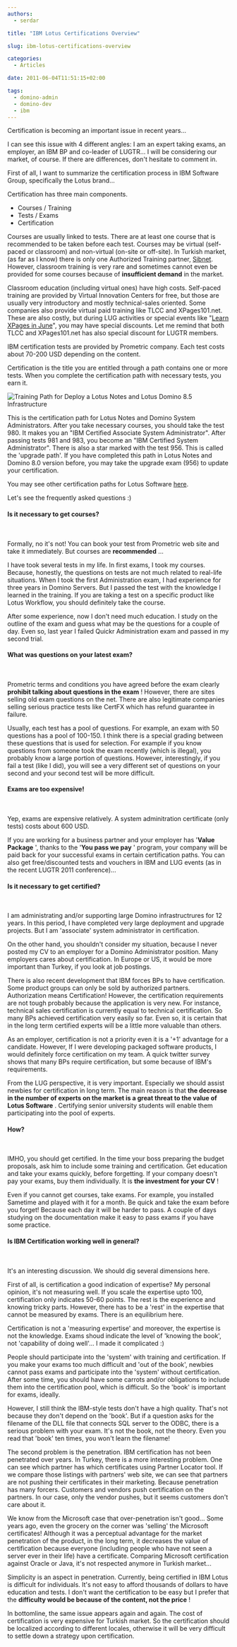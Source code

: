 ```yaml
---
authors:
  - serdar

title: "IBM Lotus Certifications Overview"

slug: ibm-lotus-certifications-overview

categories:
  - Articles

date: 2011-06-04T11:51:15+02:00

tags:
  - domino-admin
  - domino-dev
  - ibm
---
```


Certification is becoming an important issue in recent years...

I can see this issue with 4 different angles: I am an expert taking exams, an employer, an IBM BP and co-leader of LUGTR... I will be considering our market, of course. If there are differences, don't hesitate to comment in.
<!-- more -->
First of all, I want to summarize the certification process in IBM Software Group, specifically the Lotus brand...

Certification has three main components.

- Courses / Training
- Tests / Exams
- Certification

Courses are usually linked to tests. There are at least one course that is recommended to be taken before each test. Courses may be virtual (self-paced or classroom) and non-virtual (on-site or off-site). In Turkish market, (as far as I know) there is only one Authorized Training partner, [Sibnet](http://www.sibnet.com.tr/). However, classroom training is very rare and sometimes cannot even be provided for some courses because of **insufficient demand** in the market.

Classroom education (including virtual ones) have high costs. Self-paced training are provided by Virtual Innovation Centers for free, but those are usually very introductory and mostly technical-sales oriented. Some companies also provide virtual paid training like TLCC and XPages101.net. These are also costly, but during LUG activities or special events like "[Learn XPages in June](2011-05-still-dont-know-xpages-learn-in-june.md)", you may have special discounts. Let me remind that both TLCC and XPages101.net has also special discount for LUGTR members.

IBM certification tests are provided by Prometric company. Each test costs about 70-200 USD depending on the content.

Certification is the title you are entitled through a path contains one or more tests. When you complete the certification path with necessary tests, you earn it.

![Training Path for Deploy a Lotus Notes and Lotus Domino 8.5 Infrastructure](../../images/imported/ibm-lotus-certifications-overview-M2.gif)

This is the certification path for Lotus Notes and Domino System Administrators. After you take necessary courses, you should take the test 980. It makes you an "IBM Certified Associate System Administrator". After passing tests 981 and 983, you become an "IBM Certified System Administrator". There is also a star marked with the test 956. This is called the 'upgrade path'. If you have completed this path in Lotus Notes and Domino 8.0 version before, you may take the upgrade exam (956) to update your certification.

You may see other certification paths for Lotus Software [here](http://www-304.ibm.com/jct03001c/services/learning/ites.wss/us/en?pageType=page&c=G397738M77321Z06).

Let's see the frequently asked questions :)

#### Is it necessary to get courses?

<br />

Formally, no it's not! You can book your test from Prometric web site and take it immediately. But courses are **recommended** ...

I have took several tests in my life. In first exams, I took my courses. Because, honestly, the questions on tests are not much related to real-life situations. When I took the first Administration exam, I had experience for three years in Domino Servers. But I passed the test with the knowledge I learned in the training. If you are taking a test on a specific product like Lotus Workflow, you should definitely take the course.

After some experience, now I don't need much education. I study on the outline of the exam and guess what may be the questions for a couple of day. Even so, last year I failed Quickr Administration exam and passed in my second trial.

#### What was questions on your latest exam?

<br />

Prometric terms and conditions you have agreed before the exam clearly **prohibit talking about questions in the exam** ! However, there are sites selling old exam questions on the net. There are also legitimate companies selling serious practice tests like CertFX which has refund guarantee in failure.

Usually, each test has a pool of questions. For example, an exam with 50 questions has a pool of 100-150. I think there is a special grading between these questions that is used for selection. For example if you know questions from someone took the exam recently (which is illegal), you probably know a large portion of questions. However, interestingly, if you fail a test (like I did), you will see a very different set of questions on your second and your second test will be more difficult.

#### Exams are too expensive!

<br />

Yep, exams are expensive relatively. A system adminitration certificate (only tests) costs about 600 USD.

If you are working for a business partner and your employer has '**Value Package** ', thanks to the '**You pass we pay** ' program, your company will be paid back for your successful exams in certain certification paths. You can also get free/discounted tests and vouchers in IBM and LUG events (as in the recent LUGTR 2011 conference)...

#### Is it necessary to get certified?

<br />

I am administrating and/or supporting large Domino infrastructrures for 12 years. In this period, I have completed very large deployment and upgrade projects. But I am 'associate' system administrator in certification.

On the other hand, you shouldn't consider my situation, because I never posted my CV to an employer for a Domino Administrator position. Many employers cares about certification. In Europe or US, it would be more important than Turkey, if you look at job postings.

There is also recent development that IBM forces BPs to have certification. Some product groups can only be sold by authorized partners. Authorization means Certification! However, the certification requirements are not tough probably because the application is very new. For instance, technical sales certification is currently equal to technical certification. So many BPs achieved certification very easily so far. Even so, it is certain that in the long term certified experts will be a little more valuable than others.

As an employer, certification is not a priority even it is a '+1' advantage for a candidate. However, If I were developing packaged software products, I would definitely force certification on my team. A quick twitter survey shows that many BPs require certification, but some because of IBM's requirements.

From the LUG perspective, it is very important. Especially we should assist newbies for certification in long term. The main reason is that **the decrease in the number of experts on the market is a great threat to the value of Lotus Software** . Certifying senior university students will enable them participating into the pool of experts.

#### How?

<br />

IMHO, you should get certified. In the time your boss preparing the budget proposals, ask him to include some training and certification. Get education and take your exams quickly, before forgetting. If your company doesn't pay your exams, buy them individually. It is **the investment for your CV** !

Even if you cannot get courses, take exams. For example, you installed Sametime and played with it for a month. Be quick and take the exam before you forget! Because each day it will be harder to pass. A couple of days studying on the documentation make it easy to pass exams if you have some practice.

#### Is IBM Certification working well in general?

<br />

It's an interesting discussion. We should dig several dimensions here.

First of all, is certification a good indication of expertise? My personal opinion, it's not measuring well. If you scale the expertise upto 100, certification only indicates 50-60 points. The rest is the experience and knowing tricky parts. However, there has to be a 'rest' in the expertise that cannot be measured by exams. There is an equilibrium here.

Certification is not a 'measuring expertise' and moreover, the expertise is not the knowledge. Exams shoud indicate the level of 'knowing the book', not 'capability of doing well'... I made it complicated :)

People should participate into the 'system' with training and certification. If you make your exams too much difficult and 'out of the book', newbies cannot pass exams and participate into the 'system' without certification. After some time, you should have some carrots and/or obligations to include them into the certification pool, which is difficult. So the 'book' is important for exams, ideally.

However, I still think the IBM-style tests don't have a high quality. That's not because they don't depend on the 'book'. But if a question asks for the filename of the DLL file that connects SQL server to the ODBC, there is a serious problem with your exam. It's not the book, not the theory. Even you read that 'book' ten times, you won't learn the filename!

The second problem is the penetration. IBM certification has not been penetrated over years. In Turkey, there is a more interesting problem. One can see which partner has which certificates using Partner Locator tool. If we compare those listings with partners' web site, we can see that partners are not pushing their certificates in their marketing. Because penetration has many forcers. Customers and vendors push certification on the partners. In our case, only the vendor pushes, but it seems customers don't care about it.

We know from the Microsoft case that over-penetration isn't good... Some years ago, even the grocery on the corner was 'selling' the Microsoft certificates! Although it was a perceptual advantage for the market penetration of the product, in the long term, it decreases the value of certification because everyone (including people who have not seen a server ever in their life) have a certificate. Comparing Microsoft certification against Oracle or Java, it's not respected anymore in Turkish market...

Simplicity is an aspect in penetration. Currently, being certified in IBM Lotus is difficult for individuals. It's not easy to afford thousands of dollars to have education and tests. I don't want the certification to be easy but I prefer that the **difficulty would be because of the content, not the price** !

In bottomline, the same issue appears again and again. The cost of certification is very expensive for Turkish market. So the certification should be localized according to different locales, otherwise it will be very difficult to settle down a strategy upon certification.
